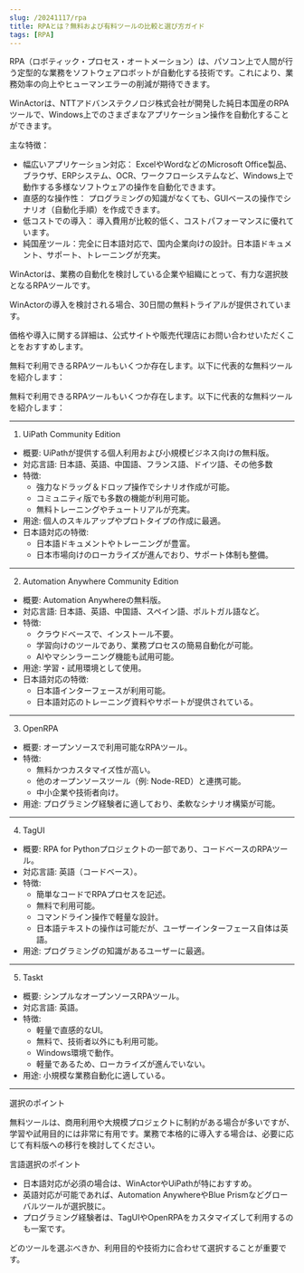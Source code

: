 ```yaml
---
slug: /20241117/rpa
title: RPAとは？無料および有料ツールの比較と選び方ガイド
tags: [RPA]
---
```


RPA（ロボティック・プロセス・オートメーション）は、パソコン上で人間が行う定型的な業務をソフトウェアロボットが自動化する技術です。これにより、業務効率の向上やヒューマンエラーの削減が期待できます。

WinActorは、NTTアドバンステクノロジ株式会社が開発した純日本国産のRPAツールで、Windows上でのさまざまなアプリケーション操作を自動化することができます。

<!-- truncate -->

主な特徴：

- 幅広いアプリケーション対応： ExcelやWordなどのMicrosoft Office製品、ブラウザ、ERPシステム、OCR、ワークフローシステムなど、Windows上で動作する多様なソフトウェアの操作を自動化できます。 
- 直感的な操作性： プログラミングの知識がなくても、GUIベースの操作でシナリオ（自動化手順）を作成できます。 
- 低コストでの導入： 導入費用が比較的低く、コストパフォーマンスに優れています。
- 純国産ツール：完全に日本語対応で、国内企業向けの設計。日本語ドキュメント、サポート、トレーニングが充実。

WinActorは、業務の自動化を検討している企業や組織にとって、有力な選択肢となるRPAツールです。

WinActorの導入を検討される場合、30日間の無料トライアルが提供されています。

価格や導入に関する詳細は、公式サイトや販売代理店にお問い合わせいただくことをおすすめします。

無料で利用できるRPAツールもいくつか存在します。以下に代表的な無料ツールを紹介します：

無料で利用できるRPAツールもいくつか存在します。以下に代表的な無料ツールを紹介します：

---

1. UiPath Community Edition

- 概要: UiPathが提供する個人利用および小規模ビジネス向けの無料版。
- 対応言語: 日本語、英語、中国語、フランス語、ドイツ語、その他多数
- 特徴:
  - 強力なドラッグ＆ドロップ操作でシナリオ作成が可能。
  - コミュニティ版でも多数の機能が利用可能。
  - 無料トレーニングやチュートリアルが充実。
- 用途: 個人のスキルアップやプロトタイプの作成に最適。
- 日本語対応の特徴:
  - 日本語ドキュメントやトレーニングが豊富。
  - 日本市場向けのローカライズが進んでおり、サポート体制も整備。

---

2. Automation Anywhere Community Edition

- 概要: Automation Anywhereの無料版。
- 対応言語: 日本語、英語、中国語、スペイン語、ポルトガル語など。
- 特徴:
  - クラウドベースで、インストール不要。
  - 学習向けのツールであり、業務プロセスの簡易自動化が可能。
  - AIやマシンラーニング機能も試用可能。
- 用途: 学習・試用環境として使用。
- 日本語対応の特徴:
  - 日本語インターフェースが利用可能。
  - 日本語対応のトレーニング資料やサポートが提供されている。

---

3. OpenRPA

- 概要: オープンソースで利用可能なRPAツール。
- 特徴:
  - 無料かつカスタマイズ性が高い。
  - 他のオープンソースツール（例: Node-RED）と連携可能。
  - 中小企業や技術者向け。
- 用途: プログラミング経験者に適しており、柔軟なシナリオ構築が可能。

---

4. TagUI

- 概要: RPA for Pythonプロジェクトの一部であり、コードベースのRPAツール。
- 対応言語: 英語（コードベース）。
- 特徴:
  - 簡単なコードでRPAプロセスを記述。
  - 無料で利用可能。
  - コマンドライン操作で軽量な設計。
  - 日本語テキストの操作は可能だが、ユーザーインターフェース自体は英語。
- 用途: プログラミングの知識があるユーザーに最適。

---

5. Taskt

- 概要: シンプルなオープンソースRPAツール。
- 対応言語: 英語。
- 特徴:
  - 軽量で直感的なUI。
  - 無料で、技術者以外にも利用可能。
  - Windows環境で動作。
  - 軽量であるため、ローカライズが進んでいない。
- 用途: 小規模な業務自動化に適している。

---

選択のポイント

無料ツールは、商用利用や大規模プロジェクトに制約がある場合が多いですが、学習や試用目的には非常に有用です。業務で本格的に導入する場合は、必要に応じて有料版への移行を検討してください。

言語選択のポイント

- 日本語対応が必須の場合は、WinActorやUiPathが特におすすめ。
- 英語対応が可能であれば、Automation AnywhereやBlue Prismなどグローバルツールが選択肢に。
- プログラミング経験者は、TagUIやOpenRPAをカスタマイズして利用するのも一案です。

どのツールを選ぶべきか、利用目的や技術力に合わせて選択することが重要です。

